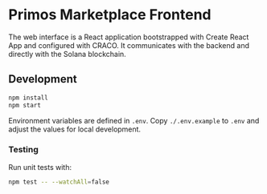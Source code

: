 # Primos Marketplace Frontend

The web interface is a React application bootstrapped with Create React App and configured with CRACO. It communicates with the backend and directly with the Solana blockchain.

## Development

```bash
npm install
npm start
```

Environment variables are defined in `.env`. Copy `./.env.example` to `.env` and adjust the values for local development.

### Testing

Run unit tests with:

```bash
npm test -- --watchAll=false
```
